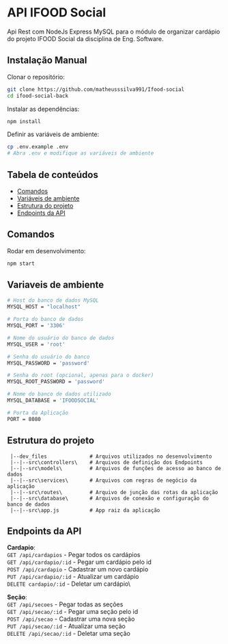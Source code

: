 # API IFOOD Social

Api Rest com NodeJs Express MySQL para o módulo de organizar cardápio do projeto IFOOD Social da disciplina de Eng. Software.

## Instalação Manual

Clonar o repositório:

```bash
git clone https://github.com/matheusssilva991/Ifood-social
cd ifood-social-back
```

Instalar as dependências:

```bash
npm install
```

Definir as variáveis de ambiente:

```bash
cp .env.example .env
# Abra .env e modifique as variáveis de ambiente
```

## Tabela de conteúdos

- [Comandos](#comandos)
- [Variáveis de ambiente](#variaveis-de-ambiente)
- [Estrutura do projeto](#estrutura-do-projeto)
- [Endpoints da API](#endpoints-da-api)

## Comandos

Rodar em desenvolvimento:

```bash
npm start
```

## Variaveis de ambiente

```bash
# Host do banco de dados MySQL
MYSQL_HOST = "localhost"

# Porta do banco de dados
MYSQL_PORT = '3306'

# Nome do usuário do banco de dados
MYSQL_USER = 'root'

# Senha do usuário do banco
MYSQL_PASSWORD = 'password'

# Senha do root (opcional, apenas para o docker)
MYSQL_ROOT_PASSWORD = 'password'

# Nome do banco de dados utilizado
MYSQL_DATABASE = 'IFOODSOCIAL'

# Porta da Aplicação
PORT = 8080
```

## Estrutura do projeto

```text
 |--dev_files              # Arquivos utilizados no desenvolvimento
 |--|--src\controllers\    # Arquivos de definição dos Endpoints
 |--|--src\models\         # Arquivos de funções de acesso ao banco de dados
 |--|--src\services\       # Arquivos com regras de negócio da aplicação
 |--|--src\routes\         # Arquivo de junção das rotas da aplicação
 |--|--src\database\       # Arquivos de conexão e configuração do banco de dados
 |--|--src\app.js          # App raiz da aplicação
```

## Endpoints da API

**Cardapio**:\
`GET /api/cardapios` - Pegar todos os cardápios\
`GET /api/cardapio/:id` - Pegar um cardápio pelo id\
`POST /api/cardapio` - Cadastrar um novo cardápio\
`PUT /api/cardapio/:id` - Atualizar um cardápio\
`DELETE cardapio/:id` - Deletar um cardápio\

**Seção**:\
`GET /api/secoes` - Pegar todas as seções\
`GET /api/secao/:id` - Pegar uma seção pelo id\
`POST /api/secao` - Cadastrar uma nova seção\
`PUT /api/secao/:id` - Atualizar uma seção\
`DELETE /api/secao/:id` - Deletar uma seção
